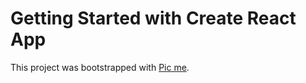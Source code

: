 # Getting Started with Create React App

This project was bootstrapped with [Pic me]([react-multilingual-resume.vercel.app](https://react-multilingual-resume.vercel.app/resume)).
